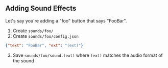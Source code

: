## Adding Sound Effects

Let's say you're adding a "foo" button that says "FooBar".

1. Create `sounds/foo/`
2. Create `sounds/foo/config.json`

```json
{"text": "FooBar", "ext": "(ext)"}
```

3. Save `sounds/foo/sound.(ext)` where `(ext)` matches the audio format of the sound